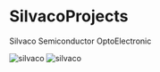 # SilvacoProjects

Silvaco Semiconductor  OptoElectronic

![silvaco](https://github.com/stackprogramer/SilvacoProjects/blob/master/img/img.png )
![silvaco](https://raw.githubusercontent.com/stackprogramer/SilvacoProjects/master/img/img.png)


